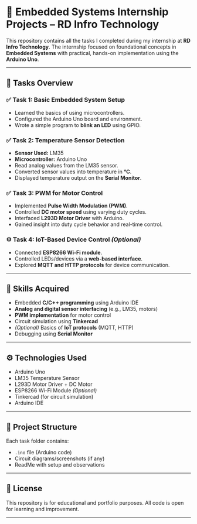 # 🔧 Embedded Systems Internship Projects – RD Infro Technology

This repository contains all the tasks I completed during my internship at **RD Infro Technology**. The internship focused on foundational concepts in **Embedded Systems** with practical, hands-on implementation using the **Arduino Uno**.

---

## 📁 Tasks Overview

### ✅ Task 1: Basic Embedded System Setup
- Learned the basics of using microcontrollers.
- Configured the Arduino Uno board and environment.
- Wrote a simple program to **blink an LED** using GPIO.

### ✅ Task 2: Temperature Sensor Detection
- **Sensor Used:** LM35  
- **Microcontroller:** Arduino Uno  
- Read analog values from the LM35 sensor.
- Converted sensor values into temperature in **°C**.
- Displayed temperature output on the **Serial Monitor**.

### ✅ Task 3: PWM for Motor Control
- Implemented **Pulse Width Modulation (PWM)**.
- Controlled **DC motor speed** using varying duty cycles.
- Interfaced **L293D Motor Driver** with Arduino.
- Gained insight into duty cycle behavior and real-time control.

### ⚙️ Task 4: IoT-Based Device Control *(Optional)*
- Connected **ESP8266 Wi-Fi module**.
- Controlled LEDs/devices via a **web-based interface**.
- Explored **MQTT and HTTP protocols** for device communication.

---

## 🧠 Skills Acquired
- Embedded **C/C++ programming** using Arduino IDE  
- **Analog and digital sensor interfacing** (e.g., LM35, motors)  
- **PWM implementation** for motor control  
- Circuit simulation using **Tinkercad**  
- *(Optional)* Basics of **IoT protocols** (MQTT, HTTP)  
- Debugging using **Serial Monitor**

---

## ⚙️ Technologies Used
- Arduino Uno  
- LM35 Temperature Sensor  
- L293D Motor Driver + DC Motor  
- ESP8266 Wi-Fi Module *(Optional)*  
- Tinkercad (for circuit simulation)  
- Arduino IDE  

---

## 📌 Project Structure
Each task folder contains:
- `.ino` file (Arduino code)
- Circuit diagrams/screenshots (if any)
- ReadMe with setup and observations

---

## 📜 License
This repository is for educational and portfolio purposes. All code is open for learning and improvement.

---

